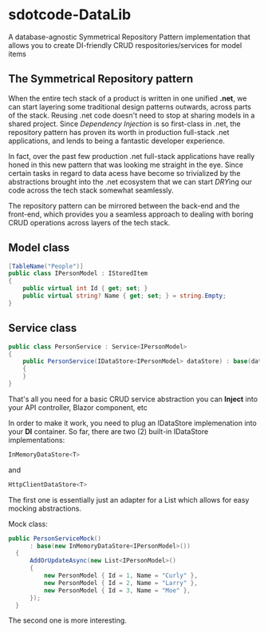 # sdotcode-DataLib
A database-agnostic Symmetrical Repository Pattern implementation that allows you to create DI-friendly CRUD respositories/services for model items

## The Symmetrical Repository pattern

When the entire tech stack of a product is written in one unified **.net**, we can start layering some traditional design patterns outwards, across parts of the stack.
Reusing .net code doesn't need to stop at sharing models in a shared project. Since *Dependency Injection* is so first-class in .net, the repository pattern has
proven its worth in production full-stack .net applications, and lends to being a fantastic developer experience.

In fact, over the past few production .net full-stack applications have really honed in this new pattern that was looking me straight in the eye. Since certain tasks in 
regard to data acess have become so trivialized by the abstractions brought into the .net ecosystem that we can start *DRY*ing our code across the tech stack somewhat 
seamlessly.

The repository pattern can be mirrored between the back-end and the front-end, which provides you a seamless approach to dealing with boring CRUD operations across layers
of the tech stack.

## Model class
```csharp
[TableName("People")]
public class IPersonModel : IStoredItem
{
    public virtual int Id { get; set; }
    public virtual string? Name { get; set; } = string.Empty;
}
```

## Service class
```csharp
public class PersonService : Service<IPersonModel>
{
    public PersonService(IDataStore<IPersonModel> dataStore) : base(dataStore)
    {
    }
}
```

That's all you need for a basic CRUD service abstraction you can **Inject** into your API controller, Blazor component, etc

In order to make it work, you need to plug an IDataStore implemenation into your **DI** container. So far, there are two (2) built-in IDataStore implementations:
```csharp
InMemoryDataStore<T>
```

and

```csharp
HttpClientDataStore<T>
```

The first one is essentially just an adapter for a List<T> which allows for easy mocking abstractions.
  
  Mock class:
  ```csharp
  public PersonServiceMock() 
        : base(new InMemoryDataStore<IPersonModel>())
    {
        AddOrUpdateAsync(new List<IPersonModel>()
        {
            new PersonModel { Id = 1, Name = "Curly" },
            new PersonModel { Id = 2, Name = "Larry" },
            new PersonModel { Id = 3, Name = "Moe" },
        });
    }
  ```
  
  The second one is more interesting.
 

